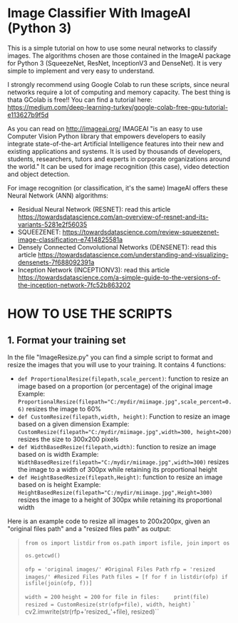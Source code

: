 # Image Classifier With ImageAI (Python 3)
This is a simple tutorial on how to use some neural networks to classify images. The algorithms chosen are those contained in the ImageAI package for Python 3 (SqueezeNet, ResNet, InceptionV3 and DenseNet). It is very simple to implement and very easy to understand. 

I strongly recommend using Google Colab to run these scripts, since neural networks require a lot of computing and memory capacity. The best thing is thata GColab is free!! You can find a tutorial here: https://medium.com/deep-learning-turkey/google-colab-free-gpu-tutorial-e113627b9f5d

As you can read on http://imageai.org/ IMAGEAI "is an easy to use Computer Vision Python library that empowers developers to easily integrate state-of-the-art Artificial Intelligence features into their new and existing applications and systems. It is used by thousands of developers, students, researchers, tutors and experts in corporate organizations around the world." It can be used for image recognition (this case), video detection and object detection.

For image recognition (or classification, it's the same) ImageAI offers these Neural Network (ANN) algorithms:
- Residual Neural Network (RESNET): read this article https://towardsdatascience.com/an-overview-of-resnet-and-its-variants-5281e2f56035
- SQUEEZENET: https://towardsdatascience.com/review-squeezenet-image-classification-e7414825581a
- Densely Connected Convolutional Networks (DENSENET): read this article https://towardsdatascience.com/understanding-and-visualizing-densenets-7f688092391a
- Inception Network (INCEPTIONV3): read this article https://towardsdatascience.com/a-simple-guide-to-the-versions-of-the-inception-network-7fc52b863202

# HOW TO USE THE SCRIPTS
## 1. Format your training set
In the file "ImageResize.py" you can find a simple script to format and resize the images that you will use to your training. It contains 4 functions:
- `def ProportionalResize(filepath,scale_percent)`: function to resize an image based on a proportion (or percentage) of the original image
Example: `ProportionalResize(filepath="C:/mydir/miimage.jpg",scale_percent=0.6)` resizes the image to 60%
- `def CustomResize(filepath,width, height)`: Function to resize an image based on a given dimension
Example: `CustomResize(filepath="C:/mydir/miimage.jpg",width=300, height=200)` resizes the size to 300x200 pixels
- `def WidthBasedResize(filepath,width)`: function to resize an image based on is width
Example: `WidthBasedResize(filepath="C:/mydir/miimage.jpg",width=300)` resizes the image to a width of 300px while retaining its proportional height
- `def HeightBasedResize(filepath,Height)`: function to resize an image based on is height
Example: `HeightBasedResize(filepath="C:/mydir/miimage.jpg",Height=300)` resizes the image to a height of 300px while retaining its proportional width

Here is an example code to resize all images to 200x200px, given an "original files path" and a "resized files path" as output:

>`from os import listdir`
>`from os.path import isfile, join`
>`import os`
>
>`os.getcwd()`
>
>`ofp = 'original images/' #Original Files Path`
>`rfp = 'resized images/' #Resized Files Path`
>`files = [f for f in listdir(ofp) if isfile(join(ofp, f))]`
>
>`width = 200`
>`height = 200`
>`for file in files:`
>`    print(file)`
>`    resized = CustomResize(str(ofp+file), width, height)`
>`    cv2.imwrite(str(rfp+'resized_'+file), resized)``

